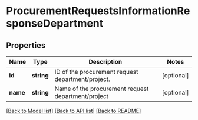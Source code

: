 # ProcurementRequestsInformationResponseDepartment

## Properties
Name | Type | Description | Notes
------------ | ------------- | ------------- | -------------
**id** | **string** | ID of the procurement request department/project. | [optional] 
**name** | **string** | Name of the procurement request department/project | [optional] 

[[Back to Model list]](../README.md#documentation-for-models) [[Back to API list]](../README.md#documentation-for-api-endpoints) [[Back to README]](../README.md)


